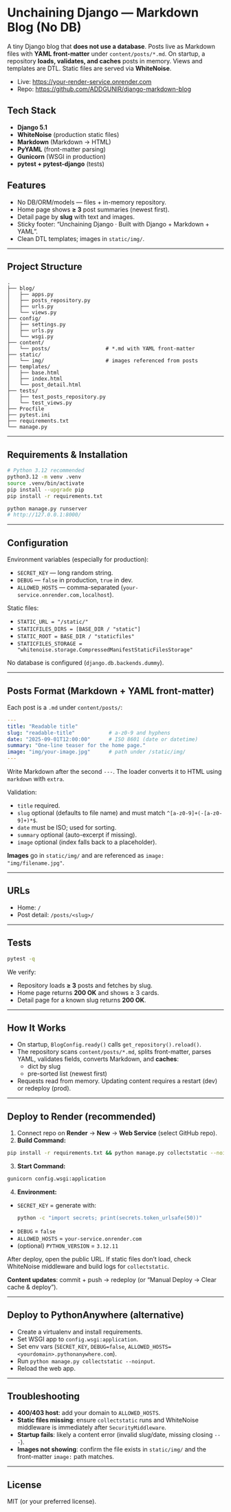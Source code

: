# Unchaining Django — Markdown Blog (No DB)

A tiny Django blog that **does not use a database**. Posts live as Markdown files with **YAML front-matter** under `content/posts/*.md`. On startup, a repository **loads, validates, and caches** posts in memory. Views and templates are DTL. Static files are served via **WhiteNoise**.

- Live: <https://your-render-service.onrender.com>  <!-- replace -->
- Repo: <https://github.com/ADDGUNIR/django-markdown-blog>  <!-- replace -->

## Tech Stack
- **Django 5.1**
- **WhiteNoise** (production static files)
- **Markdown** (Markdown → HTML)
- **PyYAML** (front-matter parsing)
- **Gunicorn** (WSGI in production)
- **pytest + pytest-django** (tests)

## Features
- No DB/ORM/models — files + in-memory repository.
- Home page shows **≥ 3** post summaries (newest first).
- Detail page by **slug** with text and images.
- Sticky footer: “Unchaining Django · Built with Django + Markdown + YAML”.
- Clean DTL templates; images in `static/img/`.

---

## Project Structure
~~~
.
├── blog/
│   ├── apps.py
│   ├── posts_repository.py
│   ├── urls.py
│   └── views.py
├── config/
│   ├── settings.py
│   ├── urls.py
│   └── wsgi.py
├── content/
│   └── posts/                  # *.md with YAML front-matter
├── static/
│   └── img/                    # images referenced from posts
├── templates/
│   ├── base.html
│   ├── index.html
│   └── post_detail.html
├── tests/
│   ├── test_posts_repository.py
│   └── test_views.py
├── Procfile
├── pytest.ini
├── requirements.txt
└── manage.py
~~~

---

## Requirements & Installation
~~~bash
# Python 3.12 recommended
python3.12 -m venv .venv
source .venv/bin/activate
pip install --upgrade pip
pip install -r requirements.txt

python manage.py runserver
# http://127.0.0.1:8000/
~~~

---

## Configuration
Environment variables (especially for production):
- `SECRET_KEY` — long random string.
- `DEBUG` — `false` in production, `true` in dev.
- `ALLOWED_HOSTS` — comma-separated (`your-service.onrender.com,localhost`).

Static files:
- `STATIC_URL = "/static/"`
- `STATICFILES_DIRS = [BASE_DIR / "static"]`
- `STATIC_ROOT = BASE_DIR / "staticfiles"`
- `STATICFILES_STORAGE = "whitenoise.storage.CompressedManifestStaticFilesStorage"`

No database is configured (`django.db.backends.dummy`).

---

## Posts Format (Markdown + YAML front-matter)
Each post is a `.md` under `content/posts/`:

~~~yaml
---
title: "Readable title"
slug: "readable-title"           # a-z0-9 and hyphens
date: "2025-09-01T12:00:00"      # ISO 8601 (date or datetime)
summary: "One-line teaser for the home page."
image: "img/your-image.jpg"      # path under /static/img/
---
~~~

Write Markdown after the second `---`. The loader converts it to HTML using `markdown` with `extra`.

Validation:
- `title` required.
- `slug` optional (defaults to file name) and must match `^[a-z0-9]+(-[a-z0-9]+)*$`.
- `date` must be ISO; used for sorting.
- `summary` optional (auto-excerpt if missing).
- `image` optional (index falls back to a placeholder).

**Images** go in `static/img/` and are referenced as `image: "img/filename.jpg"`.

---

## URLs
- Home: `/`
- Post detail: `/posts/<slug>/`

---

## Tests
~~~bash
pytest -q
~~~

We verify:
- Repository loads **≥ 3** posts and fetches by slug.
- Home page returns **200 OK** and shows ≥ 3 cards.
- Detail page for a known slug returns **200 OK**.

---

## How It Works
- On startup, `BlogConfig.ready()` calls `get_repository().reload()`.
- The repository scans `content/posts/*.md`, splits front-matter, parses YAML, validates fields, converts Markdown, and **caches**:
  - dict by slug
  - pre-sorted list (newest first)
- Requests read from memory. Updating content requires a restart (dev) or redeploy (prod).

---

## Deploy to Render (recommended)
1) Connect repo on **Render** → **New** → **Web Service** (select GitHub repo).  
2) **Build Command:**
~~~bash
pip install -r requirements.txt && python manage.py collectstatic --noinput
~~~
3) **Start Command:**
~~~bash
gunicorn config.wsgi:application
~~~
4) **Environment:**
- `SECRET_KEY` = generate with:
  ~~~bash
  python -c "import secrets; print(secrets.token_urlsafe(50))"
  ~~~
- `DEBUG` = `false`
- `ALLOWED_HOSTS` = `your-service.onrender.com`
- (optional) `PYTHON_VERSION` = `3.12.11`

After deploy, open the public URL. If static files don’t load, check WhiteNoise middleware and build logs for `collectstatic`.

**Content updates**: commit + push → redeploy (or “Manual Deploy → Clear cache & deploy”).

---

## Deploy to PythonAnywhere (alternative)
- Create a virtualenv and install requirements.
- Set WSGI app to `config.wsgi:application`.
- Set env vars (`SECRET_KEY`, `DEBUG=false`, `ALLOWED_HOSTS=<yourdomain>.pythonanywhere.com`).
- Run `python manage.py collectstatic --noinput`.
- Reload the web app.

---

## Troubleshooting
- **400/403 host**: add your domain to `ALLOWED_HOSTS`.
- **Static files missing**: ensure `collectstatic` runs and WhiteNoise middleware is immediately after `SecurityMiddleware`.
- **Startup fails**: likely a content error (invalid slug/date, missing closing `---`).
- **Images not showing**: confirm the file exists in `static/img/` and the front-matter `image:` path matches.

---

## License
MIT (or your preferred license).
